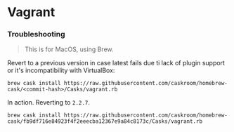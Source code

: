 # Vagrant

### Troubleshooting

> This is for MacOS, using Brew.

Revert to a previous version in case latest fails due ti lack of plugin support or it's incompatibility with VirtualBox:

```shell
brew cask install https://raw.githubusercontent.com/caskroom/homebrew-cask/<commit-hash>/Casks/vagrant.rb
```

In action. Reverting to `2.2.7`.

```shell
brew cask install https://raw.githubusercontent.com/caskroom/homebrew-cask/fb9df716e84923f4f2eeecba12367e9a84c8173c/Casks/vagrant.rb
```
